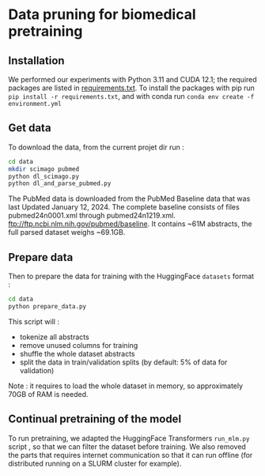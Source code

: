 # Data pruning for biomedical pretraining

## Installation
We performed our experiments with Python 3.11 and CUDA 12.1; the required packages are listed in [requirements.txt](./requirements.txt). To install the packages with pip run `pip install -r requirements.txt`, and with conda run `conda env create -f environment.yml`

## Get data
To download the data, from the current projet dir run : 
```bash
cd data
mkdir scimago pubmed
python dl_scimago.py
python dl_and_parse_pubmed.py
```
The PubMed data is downloaded from the PubMed Baseline data that was last Updated January 12, 2024. The complete baseline consists of files pubmed24n0001.xml through pubmed24n1219.xml.
ftp://ftp.ncbi.nlm.nih.gov/pubmed/baseline. It contains ~61M abstracts, the full parsed dataset weighs ~69.1GB.

## Prepare data
Then to prepare the data for training with the HuggingFace `datasets` format :
```bash
cd data
python prepare_data.py
```
This script will :
- tokenize all abstracts
- remove unused columns for training
- shuffle the whole dataset abstracts
- split the data in train/validation splits (by default: 5% of data for validation)

Note : it requires to load the whole dataset in memory, so approximately 70GB of RAM is needed.

## Continual pretraining of the model

To run pretraining, we adapted the HuggingFace Transformers `run_mlm.py` script , so that we can filter the dataset before training. We also removed the parts that requires internet communication so that it can run offline (for distributed running on a SLURM cluster for example).
